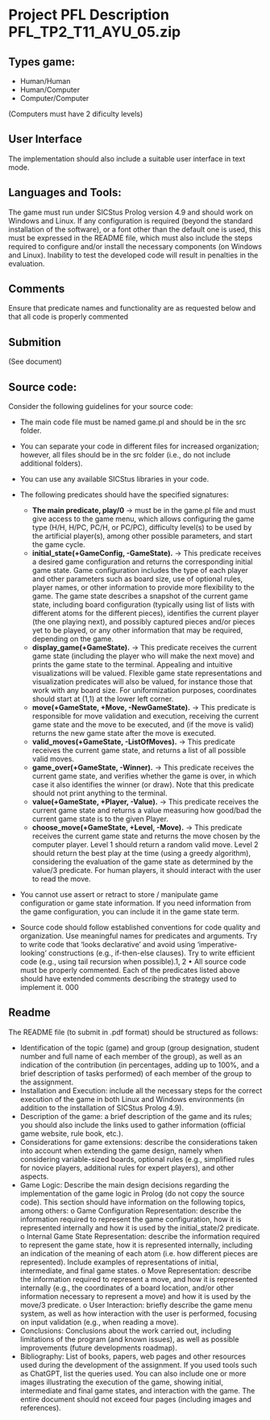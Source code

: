 # Project PFL Description PFL_TP2_T11_AYU_05.zip

## Types game:
- Human/Human
- Human/Computer
- Computer/Computer

(Computers must have 2 dificulty levels)

## User Interface

The implementation should also include a suitable user interface in text mode.


## Languages and Tools: 

The game must run under SICStus Prolog version 4.9 and should work on Windows and Linux. If any configuration is required (beyond the standard installation of the software), or a font other than the default one is used, this must be expressed in the README file, which must also include the steps required to configure and/or install the necessary components (on Windows and Linux). Inability to test the developed code will result in penalties in the evaluation.

## Comments

Ensure that predicate names and functionality are as requested below and that all code is properly commented

## Submition

(See document)

## Source code: 
Consider the following guidelines for your source code:
 
- The main code file must be named game.pl and should be in the src folder.
 
- You can separate your code in different files for increased organization; however, all files should be in the src folder (i.e., do not include additional folders). 

- You can use any available SICStus libraries in your code.  
 
- The following predicates should have the specified signatures: 
    - **The main predicate, play/0** -> must be in the game.pl file and must give access to the game menu, which allows configuring the game type (H/H, H/PC, PC/H, or PC/PC), difficulty level(s) to be used by the artificial player(s), among other possible parameters, and start the game cycle. 
    - **initial_state(+GameConfig, -GameState).** -> This predicate receives a desired game configuration and returns the corresponding initial game state. Game configuration includes the type of each player and other parameters such as board size, use of optional rules, player names, or other information to provide more flexibility to the game. The game state describes a snapshot of the current game state, including board configuration (typically using list of lists with different atoms for the different pieces), identifies the current player (the one playing next), and possibly captured pieces and/or pieces yet to be played, or any other information that may be required, depending on the game. 
    - **display_game(+GameState).** -> This predicate receives the current game state (including the player who will make the next move) and prints the game state to the terminal. Appealing and intuitive visualizations will be valued. Flexible game state representations and visualization predicates will also be valued, for instance those that work with any board size. For uniformization purposes, coordinates should start at (1,1) at the lower left corner. 
    - **move(+GameState, +Move, -NewGameState).** -> This predicate is responsible for move validation and execution, receiving the current game state and the move to be executed, and (if the move is valid) returns the new game state after the move is executed. 
    - **valid_moves(+GameState, -ListOfMoves).** -> This predicate receives the current game state, and returns a list of all possible valid moves. 
    - **game_over(+GameState, -Winner).** -> This predicate receives the current game state, and verifies whether the game is over, in which case it also identifies the winner (or draw). Note that this predicate should not print anything to the terminal. 
    - **value(+GameState, +Player, -Value).** -> This predicate receives the current game state and returns a value measuring how good/bad the current game state is to the given Player. 
    - **choose_move(+GameState, +Level, -Move).** -> This predicate receives the current game state and returns the move chosen by the computer player. Level 1 should return a random valid move. Level 2 should return the best play at the time (using a greedy algorithm), considering the evaluation of the game state as determined by the value/3 predicate. For human players, it should interact with the user to read the move. 

- You cannot use assert or retract to store / manipulate game configuration or game state information. If you need information from the game configuration, you can include it in the game state term. 

- Source code should follow established conventions for code quality and organization. Use meaningful names for predicates and arguments. Try to write code that ‘looks declarative’ and avoid using ‘imperative-looking’ constructions (e.g., if-then-else clauses). Try to write efficient code (e.g., using tail recursion when possible).1, 2 • All source code must be properly commented. Each of the predicates listed above should have extended comments describing the strategy used to implement it. 
000

## Readme

The README file (to submit in .pdf format) should be structured as follows: 

- Identification of the topic (game) and group (group designation, student number and full name of each member of the group), as well as an indication of the contribution (in percentages, adding up to 100%, and a brief description of tasks performed) of each member of the group to the assignment. 
- Installation and Execution: include all the necessary steps for the correct execution of the game in both Linux and Windows environments (in addition to the installation of SICStus Prolog 4.9). 
- Description of the game: a brief description of the game and its rules; you should also include the links used to gather information (official game website, rule book, etc.). 
- Considerations for game extensions: describe the considerations taken into account when extending the game design, namely when considering variable-sized boards, optional rules (e.g., simplified rules for novice players, additional rules for expert players), and other aspects. 
- Game Logic: Describe the main design decisions regarding the implementation of the game logic in Prolog (do not copy the source code). This section should have information on the following topics, among others: o Game Configuration Representation: describe the information required to represent the game configuration, how it is represented internally and how it is used by the initial_state/2 predicate. o Internal Game State Representation: describe the information required to represent the game state, how it is represented internally, including an indication of the meaning of each atom (i.e. how different pieces are represented). Include examples of representations of initial, intermediate, and final game states. o Move Representation: describe the information required to represent a move, and how it is represented internally (e.g., the coordinates of a board location, and/or other information necessary to represent a move) and how it is used by the move/3 predicate. o User Interaction: briefly describe the game menu system, as well as how interaction with the user is performed, focusing on input validation (e.g., when reading a move). 
- Conclusions: Conclusions about the work carried out, including limitations of the program (and known issues), as well as possible improvements (future developments roadmap). 
- Bibliography: List of books, papers, web pages and other resources used during the development of the assignment. If you used tools such as ChatGPT, list the queries used. You can also include one or more images illustrating the execution of the game, showing initial, intermediate and final game states, and interaction with the game. The entire document should not exceed four pages (including images and references). 